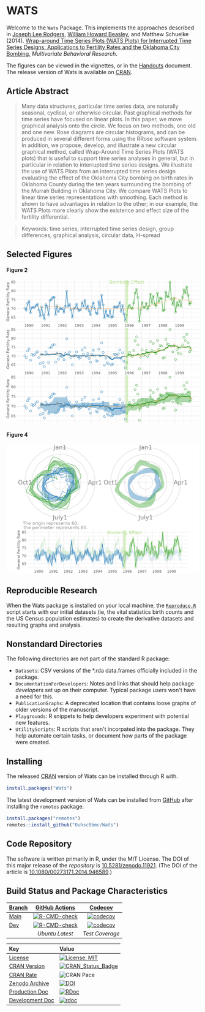 WATS
==========================

Welcome to the `Wats` Package. This implements the approaches described in
[Joseph Lee Rodgers](https://www.vanderbilt.edu/psychological_sciences/bio/joe-rodgers), [William Howard Beasley](https://scholar.google.com/citations?user=ffsJTC0AAAAJ), and Matthew Schuelke (2014).
[Wrap-around Time Series Plots (WATS Plots) for Interrupted Time Series Designs:
Applications to Fertility Rates and the Oklahoma City Bombing.](https://www.tandfonline.com/doi/abs/10.1080/00273171.2014.946589) *Multivariate Behavioral Research*.

The figures can be viewed in the vignettes, or in the [Handouts](https://github.com/OuhscBbmc/Wats/blob/main/utility/handouts.md) document.  The release version of Wats is available on [CRAN](https://cran.r-project.org/package=Wats).

## Article Abstract
> Many data structures, particular time series data, are naturally seasonal, cyclical, or otherwise circular.  Past graphical methods for time series have focused on linear plots.  In this paper, we move graphical analysis onto the circle.  We focus on two methods, one old and one new.  Rose diagrams are circular histograms, and can be produced in several different forms using the RRose software system.  In addition, we propose, develop, and illustrate a new circular graphical method, called Wrap-Around Time Series Plots (WATS plots) that is useful to support time series analyses in general, but in particular in relation to interrupted time series designs.  We illustrate the use of WATS Plots from an interrupted time series design evaluating the effect of the Oklahoma City bombing on birth rates in Oklahoma County during the ten years surrounding the bombing of the Murrah Building in Oklahoma City.  We compare WATS Plots to linear time series representations with smoothing.  Each method is shown to have advantages in relation to the other; in our example, the WATS Plots more clearly show the existence and effect size of the fertility differential.

> Keywords:  time series, interrupted time series design, group differences, graphical analysis, circular data, H-spread

## Selected Figures

#### Figure 2

<img src="https://raw.githubusercontent.com/OuhscBbmc/Wats/main/vignettes/figure_mbr_rmd/Figure2Stylized-1.png" alt="Figure2Stylized" style="width: 600px;"/>

#### Figure 4

<img src="https://raw.githubusercontent.com/OuhscBbmc/Wats/main/vignettes/figure_mbr_rmd/Figure6-1.png" alt="Figure6" style="width: 600px;"/>

## Reproducible Research
When the Wats package is installed on your local machine, the [`Reproduce.R`](https://github.com/OuhscBbmc/Wats/blob/main/utility/reproduce.R) script starts with our initial datasets (ie, the vital statistics birth counts and the US Census population estimates) to create the derivative datasets and resulting graphs and analysis.

## Nonstandard Directories
The following directories are not part of the standard R package:

 * `Datasets`: CSV versions of the *.rda data.frames officially included in the package.
 * `DocumentationForDevelopers`: Notes and links that should help package *developers* set up on their computer.  Typical package *users* won't have a need for this.
 * `PublicationGraphs`: A deprecated location that contains loose graphs of older versions of the manuscript.
 * `Playgrounds`: R snippets to help developers experiment with potential new features.
 * `UtilityScripts`: R scripts that aren't incorpated into the package.  They help automate certain tasks, or document how parts of the package were created.

## Installing

The released [CRAN](https://cran.r-project.org/package=Wats) version of Wats can be installed through R with.
```R
install.packages("Wats")
```

The latest development version of Wats can be installed from [GitHub](https://github.com/OuhscBbmc/Wats) after installing the `remotes` package.
```R
install.packages("remotes")
remotes::install_github("OuhscBbmc/Wats")
```

## Code Repository
The software is written primarily in R, under the MIT License.  The DOI of this major release of the *repository* is [10.5281/zenodo.11921](https://doi.org/10.5281/zenodo.11921).  (The DOI of the article is [10.1080/00273171.2014.946589](https://www.tandfonline.com/doi/abs/10.1080/00273171.2014.946589).)

## Build Status and Package Characteristics

| [Branch](https://github.com/OuhscBbmc/Wats) | [GitHub Actions](https://github.com/OuhscBbmc/Wats/actions) | [Codecov](https://app.codecov.io/gh/OuhscBbmc/Wats) |
| :----- | :---------------------------: | :-------: |
| [Main](https://github.com/OuhscBbmc/Wats/tree/main) | [![R-CMD-check](https://github.com/OuhscBbmc/Wats/workflows/R-CMD-check/badge.svg?branch=main)](https://github.com/OuhscBbmc/Wats/actions) |  [![codecov](https://codecov.io/gh/OuhscBbmc/Wats/branch/main/graph/badge.svg)](https://app.codecov.io/gh/OuhscBbmc/Wats/branch/main) |
| [Dev](https://github.com/OuhscBbmc/Wats/tree/dev) | [![R-CMD-check](https://github.com/OuhscBbmc/Wats/workflows/R-CMD-check/badge.svg?branch=dev)](https://github.com/OuhscBbmc/Wats/actions) | [![codecov](https://codecov.io/gh/OuhscBbmc/Wats/branch/dev/graph/badge.svg)](https://app.codecov.io/gh/OuhscBbmc/Wats/branch/dev) |
| | *Ubuntu Latest* | *Test Coverage* |

| Key | Value |
| :--- | :----- |
| [License](https://choosealicense.com/) | [![License: MIT](https://img.shields.io/badge/License-MIT-blue.svg)](https://choosealicense.com/licenses/mit/) |
| [CRAN Version](https://cran.r-project.org/package=Wats) | [![CRAN_Status_Badge](https://www.r-pkg.org/badges/version/Wats)](https://cran.r-project.org/package=Wats) |
| [CRAN Rate](https://cranlogs.r-pkg.org/) | ![CRAN Pace](https://cranlogs.r-pkg.org/badges/Wats) |
| [Zenodo Archive](https://zenodo.org/search?ln=en&p=Wats) | [![DOI](https://zenodo.org/badge/doi/10.5281/zenodo.11921.svg)](https://doi.org/10.5281/zenodo.11921) |
| [Production Doc](https://www.rdocumentation.org/) | [![RDoc](https://api.rdocumentation.org/badges/version/Wats)](https://www.rdocumentation.org/packages/Wats) |
| [Development Doc](https://ouhscbbmc.github.io/Wats/) | [![rdoc](https://img.shields.io/badge/pkgdown-GitHub.io-orange.svg?longCache=true&style=style=for-the-badge)](https://ouhscbbmc.github.io/Wats/) |
